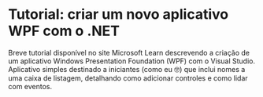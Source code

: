 # Tutorial: criar um novo aplicativo WPF com o .NET

Breve tutorial disponível no site Microsoft Learn descrevendo a criação de um aplicativo Windows Presentation Foundation (WPF) com o Visual Studio.
Aplicativo simples destinado a iniciantes (como eu :nerd_face:) que inclui nomes a uma caixa de listagem, detalhando como adicionar controles e como lidar com eventos.
